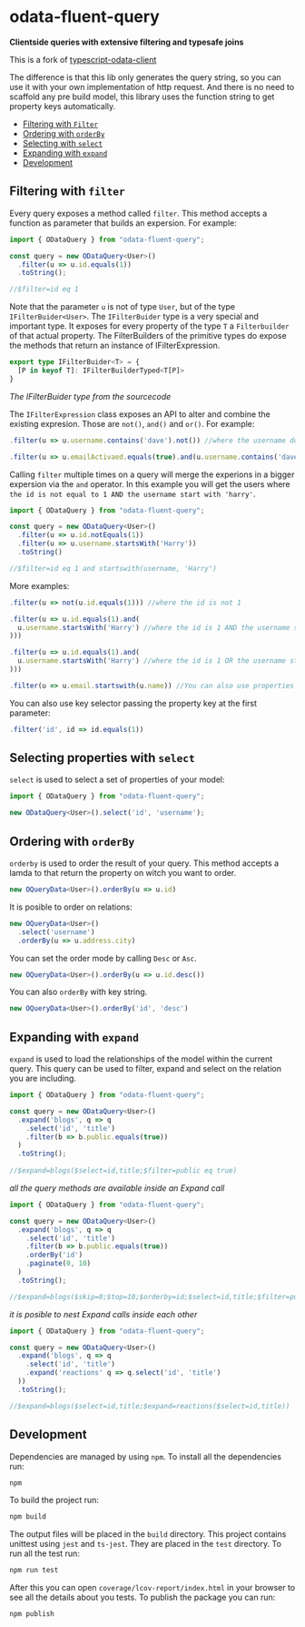 # odata-fluent-query

**Clientside queries with extensive filtering and typesafe joins**

This is a fork of [typescript-odata-client](https://www.npmjs.com/package/typescript-odata-client)

The difference is that this lib only generates the query string, so you can use it with your own implementation of http request.
And there is no need to scaffold any pre build model, this library uses the function string to get property keys automatically.

* [Filtering with `Filter`](#filtering-with-filter)
* [Ordering with `orderBy`](#ordering-with-orderby)
* [Selecting with `select`](#selecting-properties-with-select)
* [Expanding with `expand`](#expanding-with-expand)
* [Development](#development)


## Filtering with `filter`

Every query exposes a method called `filter`. This method accepts a function as parameter that builds an expersion. For example:

```ts
import { ODataQuery } from "odata-fluent-query";

const query = new ODataQuery<User>()
  .filter(u => u.id.equals(1))
  .toString();

//$filter=id eq 1
```

Note that the parameter `u` is not of type `User`, but of the type `IFilterBuider<User>`. The `IFilterBuider` type is a very special and important type. It exposes for every property of the type `T` a `Filterbuilder` of that actual property. The FilterBuilders of the primitive types do expose the methods that return an instance of IFilterExpression.

```ts
export type IFilterBuider<T> = {
  [P in keyof T]: IFilterBuilderTyped<T[P]>
}
```

*The IFilterBuider type from the sourcecode*

The `IFilterExpression` class exposes an API to alter and combine the existing expresion. Those are `not()`, `and()` and `or()`. For example:

```ts
.filter(u => u.username.contains('dave').not()) //where the username doest not contain dave

.filter(u => u.emailActivaed.equals(true).and(u.username.contains('dave')))
```

Calling `filter` multiple times on a query will merge the experions in a bigger expersion via the `and` operator. In this example you will get the users where `the id is not equal to 1 AND the username start with 'harry'`.

```ts
import { ODataQuery } from "odata-fluent-query";

const query = new ODataQuery<User>()
  .filter(u => u.id.notEquals(1))
  .filter(u => u.username.startsWith('Harry'))
  .toString()

//$filter=id eq 1 and startswith(username, 'Harry')
```

<!-- See [FILTER_BUILDER_API.md](./FILTER_BUILDER_API.md) for a complete list of all filteroperators -->

More examples:
```ts
.filter(u => not(u.id.equals(1))) //where the id is not 1

.filter(u => u.id.equals(1).and(
  u.username.startsWith('Harry') //where the id is 1 AND the username starts with 'harry'
)))                                     

.filter(u => u.id.equals(1).and(
  u.username.startsWith('Harry') //where the id is 1 OR the username starts with 'harry'
)))                                     

.filter(u => u.email.startswith(u.name)) //You can also use properties of the same type instead of just values
```

You can also use key selector passing the property key at the first parameter:
```ts
.filter('id', id => id.equals(1))
```

## Selecting properties with `select`

`select` is used to select a set of properties of your model:
```ts
import { ODataQuery } from "odata-fluent-query";

new ODataQuery<User>().select('id', 'username');
```

## Ordering with `orderBy`

`orderby` is used to order the result of your query. This method accepts a lamda to that return the property on witch you want to order.
```ts
new OQueryData<User>().orderBy(u => u.id)
```

It is posible to order on relations:
```ts
new OQueryData<User>()
  .select('username')
  .orderBy(u => u.address.city)
```

You can set the order mode by calling `Desc` or `Asc`.
```ts
new OQueryData<User>().orderBy(u => u.id.desc())
```

You can also `orderBy` with key string.
```ts
new OQueryData<User>().orderBy('id', 'desc')
```

## Expanding with `expand`

`expand` is used to load the relationships of the model within the current query. This query can be used to filter, expand and select on the relation you are including.

```ts
import { ODataQuery } from "odata-fluent-query";

const query = new ODataQuery<User>()
  .expand('blogs', q => q
    .select('id', 'title')
    .filter(b => b.public.equals(true))
  )
  .toString();
  
//$expand=blogs($select=id,title;$filter=public eq true)
```

_all the query methods are available inside an Expand call_
```ts
import { ODataQuery } from "odata-fluent-query";

const query = new ODataQuery<User>()
  .expand('blogs', q => q
    .select('id', 'title')
    .filter(b => b.public.equals(true))
    .orderBy('id')
    .paginate(0, 10)
  )
  .toString();

//$expand=blogs($skip=0;$top=10;$orderby=id;$select=id,title;$filter=public eq true)
```

_it is posible to nest Expand calls inside each other_
```ts
import { ODataQuery } from "odata-fluent-query";

const query = new ODataQuery<User>()
  .expand('blogs', q => q
    .select('id', 'title')
    .expand('reactions' q => q.select('id', 'title')
  ))
  .toString();

//$expand=blogs($select=id,title;$expand=reactions($select=id,title))
```

## Development

Dependencies are managed by using `npm`. To install all the dependencies run:
```sh
npm
```
To build the project run:
```sh
npm build
```
The output files will be placed in the `build` directory. This project contains unittest using `jest` and `ts-jest`. They are placed in the `test` directory. To run all the test run:
```sh
npm run test
```
After this you can open `coverage/lcov-report/index.html` in your browser to see all the details about you tests. To publish the package you can run:
```sh
npm publish
```